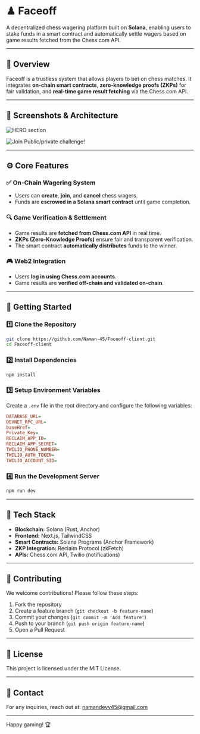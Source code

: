 # **♟ Faceoff**  

A decentralized chess wagering platform built on **Solana**, enabling users to stake funds in a smart contract and automatically settle wagers based on game results fetched from the Chess.com API.

---

## 📌 **Overview**  
Faceoff is a trustless system that allows players to bet on chess matches. It integrates **on-chain smart contracts**, **zero-knowledge proofs (ZKPs)** for fair validation, and **real-time game result fetching** via the Chess.com API.

---

## 📸 **Screenshots & Architecture**  
![HERO section]('https://res.cloudinary.com/dxyexbgt6/image/upload/v1739134686/Screenshot_From_2025-02-10_02-20-23_e2sngv.png')

![Join Public/private challenge!]('https://res.cloudinary.com/dxyexbgt6/image/upload/v1739134683/Screenshot_From_2025-02-10_02-23-27_n4ivcl.png')

---

## ⚙️ **Core Features**  

### ✅ **On-Chain Wagering System**  
- Users can **create**, **join**, and **cancel** chess wagers.  
- Funds are **escrowed in a Solana smart contract** until game completion.  

### 🔍 **Game Verification & Settlement**  
- Game results are **fetched from Chess.com API** in real time.  
- **ZKPs (Zero-Knowledge Proofs)** ensure fair and transparent verification.  
- The smart contract **automatically distributes** funds to the winner.    

### 🎮 **Web2 Integration**  
- Users **log in using Chess.com accounts**.  
- Game results are **verified off-chain and validated on-chain**.  

---

## 🚀 **Getting Started**  

### **1️⃣ Clone the Repository**  
```sh
git clone https://github.com/Naman-45/Faceoff-client.git
cd Faceoff-client
```

### **2️⃣ Install Dependencies**  
```sh
npm install
```

### **3️⃣ Setup Environment Variables**  
Create a `.env` file in the root directory and configure the following variables:

```ini
DATABASE_URL=
DEVNET_RPC_URL=
baseHref=
Private_Key=
RECLAIM_APP_ID=
RECLAIM_APP_SECRET=
TWILIO_PHONE_NUMBER=
TWILIO_AUTH_TOKEN=
TWILIO_ACCOUNT_SID=
```

### **4️⃣ Run the Development Server**  
```sh
npm run dev
```

---

## 🔗 **Tech Stack**  
- **Blockchain:** Solana (Rust, Anchor)  
- **Frontend:** Next.js, TailwindCSS  
- **Smart Contracts:** Solana Programs (Anchor Framework)  
- **ZKP Integration:** Reclaim Protocol (zkFetch)  
- **APIs:** Chess.com API, Twilio (notifications)  

---

## 🤝 **Contributing**  
We welcome contributions! Please follow these steps:  
1. Fork the repository  
2. Create a feature branch (`git checkout -b feature-name`)  
3. Commit your changes (`git commit -m 'Add feature'`)  
4. Push to your branch (`git push origin feature-name`)  
5. Open a Pull Request  

---

## 📜 **License**  
This project is licensed under the MIT License.  

---

## 📧 **Contact**  
For any inquiries, reach out at: [namandevv45@gmail.com](mailto:namandevv45@gmail.com)  

---

Happy gaming! 🏆
